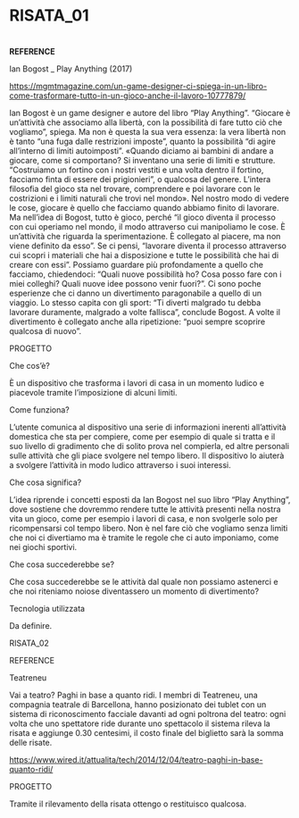 # RISATA_01 <h1>
**REFERENCE**

Ian Bogost _ Play Anything (2017)

https://mgmtmagazine.com/un-game-designer-ci-spiega-in-un-libro-come-trasformare-tutto-in-un-gioco-anche-il-lavoro-10777879/

Ian Bogost è un game designer e autore del libro “Play Anything”.
“Giocare è un’attività che associamo alla libertà, con la possibilità di fare tutto ciò che vogliamo”, spiega. Ma non è questa la sua vera essenza: la vera libertà non è tanto “una fuga dalle restrizioni imposte”, quanto la possibilità “di agire all’interno di limiti autoimposti”.
«Quando diciamo ai bambini di andare a giocare, come si comportano? Si inventano una serie di limiti e strutture. “Costruiamo un fortino con i nostri vestiti e una volta dentro il fortino, facciamo finta di essere dei prigionieri”, o qualcosa del genere. L’intera filosofia del gioco sta nel trovare, comprendere e poi lavorare con le costrizioni e i limiti naturali che trovi nel mondo».
Nel nostro modo di vedere le cose, giocare è quello che facciamo quando abbiamo finito di lavorare.
Ma nell’idea di Bogost, tutto è gioco, perché “il gioco diventa il processo con cui operiamo nel mondo, il modo attraverso cui manipoliamo le cose. È un’attività che riguarda la sperimentazione. È collegato al piacere, ma non viene definito da esso”.
Se ci pensi, “lavorare diventa il processo attraverso cui scopri i materiali che hai a disposizione e tutte le possibilità che hai di creare con essi”.
Possiamo guardare più profondamente a quello che facciamo, chiedendoci: “Quali nuove possibilità ho? Cosa posso fare con i miei colleghi? Quali nuove idee possono venir fuori?”.
Ci sono poche esperienze che ci danno un divertimento paragonabile a quello di un viaggio. Lo stesso capita con gli sport: “Ti diverti malgrado tu debba lavorare duramente, malgrado a volte fallisca”, conclude Bogost.
A volte il divertimento è collegato anche alla ripetizione: “puoi sempre scoprire qualcosa di nuovo”.


PROGETTO

Che cos’è?

È un dispositivo che trasforma i lavori di casa in un momento ludico e piacevole tramite l’imposizione di alcuni limiti.

Come funziona?

L’utente comunica al dispositivo una serie di informazioni inerenti all’attività domestica che sta per compiere, come per esempio di quale si tratta e il suo livello di gradimento che di solito prova nel compierla, ed altre personali sulle attività che gli piace svolgere nel tempo libero.
Il dispositivo lo aiuterà a svolgere l’attività in modo ludico attraverso i suoi interessi.

Che cosa significa?

L’idea riprende i concetti esposti da Ian Bogost nel suo libro “Play Anything”, dove sostiene che dovremmo rendere tutte le attività presenti nella nostra vita un gioco, come per esempio i lavori di casa, e non svolgerle solo per ricompensarsi col tempo libero.
Non è nel fare ciò che vogliamo senza limiti che noi ci divertiamo ma è tramite le regole che ci auto imponiamo, come nei giochi sportivi.

Che cosa succederebbe se?

Che cosa succederebbe se le attività dal quale non possiamo astenerci e che noi riteniamo noiose diventassero un momento di divertimento?

Tecnologia utilizzata

Da definire.


RISATA_02

REFERENCE

Teatreneu

Vai a teatro? Paghi in base a quanto ridi. I membri di Teatreneu, una compagnia teatrale di Barcellona, hanno posizionato dei tublet con un sistema di riconoscimento facciale davanti ad ogni poltrona del teatro: ogni volta che uno spettatore ride durante uno spettacolo il sistema rileva la risata e aggiunge 0.30 centesimi, il costo finale del biglietto sarà la somma delle risate.

https://www.wired.it/attualita/tech/2014/12/04/teatro-paghi-in-base-quanto-ridi/


PROGETTO

Tramite il rilevamento della risata ottengo o restituisco qualcosa.
